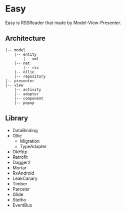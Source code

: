 # Easy
Easy is RSSReader that made by Model-View-Presenter.

## Architecture
```
|-- model
    |-- entity
        |-- xml
    |-- net
        |-- rss
    |-- ollie
    |-- repository
|-- presenter
|-- view
    |-- activity
    |-- adapter
    |-- component
    |-- popup
```

## Library

- DataBinding
- Ollie  
  - Migration  
  - TypeAdapter
- OkHttp
- Retrofit
- Dagger2
- Mortar
- RxAndroid
- LeakCanary
- Timber
- Parceler
- Glide
- Stetho
- EventBus
